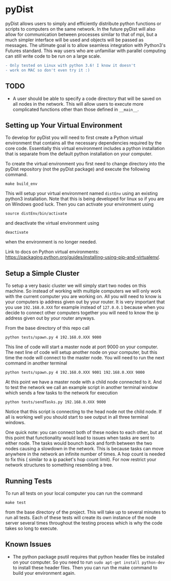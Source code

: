 # pyDist
pyDist allows users to simply and efficiently
distribute python functions or scripts to computers on the
same network. In the future pyDist will also allow for
communication between processes similar to that of mpi, but
a much simpler interface will be used and objects will be
passed as messages. The ultimate goal is to allow seamless 
integration with Python3's Futures standard. This way users
who are unfamiliar with parallel computing can still write
code to be run on a large scale.

```diff
- Only tested on Linux with python 3.6! I know it doesn't
- work on MAC so don't even try it :)
``` 

## TODO
* A user should be able to specify a code directory that will be
saved on all nodes in the network. This will allow users to execute
more complicated functions other than those defined in `__main__`.

## Setting up Your Virtual Environment
To develop for pyDist you will need to first create a Python virtual
environment that contains all the necessary dependencies required by
the core code. Essentially this virtual environment includes a
python installation that is separate from the default python 
installation on your computer.

To create the virtual environment you first need to
change directory into the pyDist repository (not the pyDist package)
and execute the following command.
```
make build_env
```
This will setup your virtual environment named `distEnv` using an
existing python3 installation. Note that this is being developed 
for linux so if you are on Windows good luck. Then you can activate 
your environment using
```
source distEnv/bin/activate
```
and deactivate the virtual environment using
```
deactivate
```
when the environment is no longer needed. 

Link to docs on Python virtual environments: 
<https://packaging.python.org/guides/installing-using-pip-and-virtualenv/>.

## Setup a Simple Cluster
To setup a very basic cluster we will simply start two nodes on
this machine. So instead of working with multiple computers we 
will only work with the current computer you are working on. All you
will need to know is your computers ip address given out by your 
router. It is very important that you use `192.168.0.XXX` for example
instead of `127.0.0.1` because when you decide to connect other computers
together you will need to know the ip address given out by your
router anyways. 

From the base directory of this repo call
```
python tests/spawn.py 4 192.168.0.XXX 9000
```
This line of code will start a master node at port 9000 on your computer.
The next line of code will setup another node on your computer, but
this time the node will connect to the master node. You will need to 
run the next command in another terminal
```
python tests/spawn.py 4 192.168.0.XXX 9001 192.168.0.XXX 9000
```
At this point we have a master node with a child node connected to it. 
And to test the network we call an example script in another terminal window
which sends a few tasks to the network for execution
```
python tests/sendTasks.py 192.168.0.XXX 9000
```
Notice that this script is connecting to the head node not the child
node. If all is working well you should start to see output in all 
three terminal windows.

One quick note: you can connect both of these nodes to each other, but
at this point that functionality would lead to issues when tasks are sent
to either node. The tasks would bounch back and forth between the two nodes
causing a slowdown in the network. This is because tasks can move anywhere in
the network an infinite number of times. A hop count is needed to fix this (
similar to a ip packet's hop count limit). For now restrict your network
structures to something resembling a tree.


## Running Tests
To run all tests on your local computer you can run the command
```
make test
```
from the base directory of the project. This will take up to 
several minutes to run all tests. Each of these tests will create
its own instance of the node server several times throughout the 
testing process which is why the code takes so long to execute.

## Known Issues

* The python package psutil requires that python header files be installed
on your computer. So you need to run `sudo apt-get install python-dev` to install
these header files. Then you can run the make command to build your environment
again.

